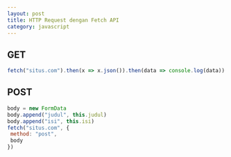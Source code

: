 ```yaml
--- 
layout: post
title: HTTP Request dengan Fetch API
category: javascript
--- 
```


## GET

```javascript
fetch("situs.com").then(x => x.json()).then(data => console.log(data))
```

## POST 

```javascript
body = new FormData
body.append("judul", this.judul)
body.append("isi", this.isi)
fetch("situs.com", {
 method: "post",
 body
})
```
